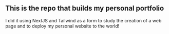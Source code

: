 ## This is the repo that builds my personal portfolio

I did it using NextJS and Tailwind as a form to study the creation of a web page and to deploy my personal website to the world!
